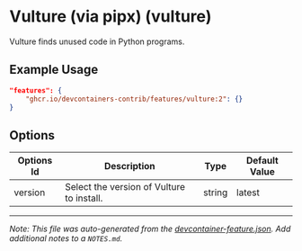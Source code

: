 
# Vulture (via pipx) (vulture)

Vulture finds unused code in Python programs.

## Example Usage

```json
"features": {
    "ghcr.io/devcontainers-contrib/features/vulture:2": {}
}
```

## Options

| Options Id | Description | Type | Default Value |
|-----|-----|-----|-----|
| version | Select the version of Vulture to install. | string | latest |



---

_Note: This file was auto-generated from the [devcontainer-feature.json](https://github.com/devcontainers-contrib/features/blob/main/src/vulture/devcontainer-feature.json).  Add additional notes to a `NOTES.md`._
